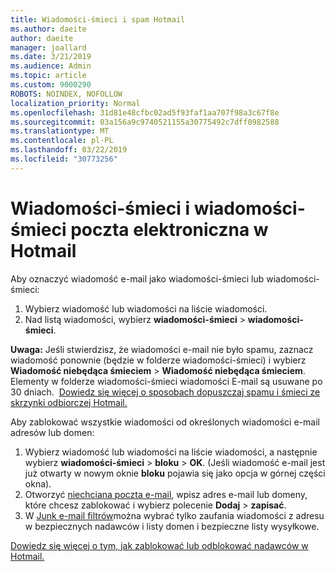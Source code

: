 ```yaml
---
title: Wiadomości-śmieci i spam Hotmail
ms.author: daeite
author: daeite
manager: joallard
ms.date: 3/21/2019
ms.audience: Admin
ms.topic: article
ms.custom: 9000290
ROBOTS: NOINDEX, NOFOLLOW
localization_priority: Normal
ms.openlocfilehash: 31d81e48cfbc02ad5f93faf1aa707f98a3c67f8e
ms.sourcegitcommit: 03a156a9c9740521155a30775492c7dff0982588
ms.translationtype: MT
ms.contentlocale: pl-PL
ms.lasthandoff: 03/22/2019
ms.locfileid: "30773256"
---
```

# <a name="spam-and-junk-email-in-outlookcom"></a>Wiadomości-śmieci i wiadomości-śmieci poczta elektroniczna w Hotmail

Aby oznaczyć wiadomość e-mail jako wiadomości-śmieci lub wiadomości-śmieci:

1. Wybierz wiadomość lub wiadomości na liście wiadomości.
1. Nad listą wiadomości, wybierz **wiadomości-śmieci** > **wiadomości-śmieci**.

**Uwaga:** Jeśli stwierdzisz, że wiadomości e-mail nie było spamu, zaznacz wiadomość ponownie (będzie w folderze wiadomości-śmieci) i wybierz **Wiadomość niebędąca śmieciem** > **Wiadomość niebędąca śmieciem**. Elementy w folderze wiadomości-śmieci wiadomości E-mail są usuwane po 30 dniach.  [Dowiedz się więcej o sposobach dopuszczaj spamu i śmieci ze skrzynki odbiorczej Hotmail.](https://support.office.com/article/a3ece97b-82f8-4a5e-9ac3-e92fa6427ae4)

Aby zablokować wszystkie wiadomości od określonych wiadomości e-mail adresów lub domen:

1. Wybierz wiadomość lub wiadomości na liście wiadomości, a następnie wybierz **wiadomości-śmieci** > **bloku** > **OK**. (Jeśli wiadomość e-mail jest już otwarty w nowym oknie **bloku** pojawia się jako opcja w górnej części okna).
1. Otworzyć [niechciana poczta e-mail](https://outlook.live.com/mail/options/mail/junkEmail/blockedSendersAndDomainsV2), wpisz adres e-mail lub domeny, które chcesz zablokować i wybierz polecenie **Dodaj** > **zapisać**.
1. W [Junk e-mail filtrów](https://outlook.live.com/mail/options/mail/junkEmail/filtersOption)można wybrać tylko zaufania wiadomości z adresu w bezpiecznych nadawców i listy domen i bezpieczne listy wysyłkowe.

[Dowiedz się więcej o tym, jak zablokować lub odblokować nadawców w Hotmail.](https://support.office.com/article/afba1c94-77bb-4f50-8b85-057cf52f4d5e)